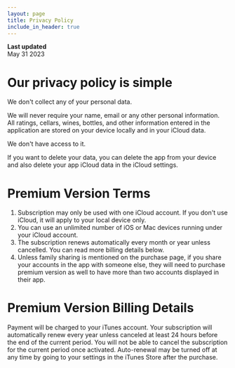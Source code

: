 ```yaml
---
layout: page
title: Privacy Policy
include_in_header: true
---
```


**Last updated**  
May 31 2023

# Our privacy policy is simple

We don't collect any of your personal data.

We will never require your name, email or any other personal information. All ratings, cellars, wines, bottles, and other information entered in the application are stored on your device locally and in your iCloud data.

We don't have access to it.

If you want to delete your data, you can delete the app from your device and also delete your app iCloud data in the iCloud settings.

# Premium Version Terms

1. Subscription may only be used with one iCloud account. If you don't use iCloud, it will apply to your local device only.
2. You can use an unlimited number of iOS or Mac devices running under your iCloud account.
3. The subscription renews automatically every month or year unless cancelled. You can read more billing details below.
4. Unless family sharing is mentioned on the purchase page, if you share your accounts in the app with someone else, they will need to purchase premium version as well to have more than two accounts displayed in their app.

# Premium Version Billing Details

Payment will be charged to your iTunes account. Your subscription will automatically renew every year unless canceled at least 24 hours before the end of the current period. You will not be able to cancel the subscription for the current period once activated. Auto-renewal may be turned off at any time by going to your settings in the iTunes Store after the purchase.